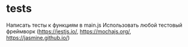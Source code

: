 # tests

Написать тесты к функциям в main.js
Использовать любой тестовый фреймворк (https://jestjs.io/, https://mochajs.org/, https://jasmine.github.io/)
